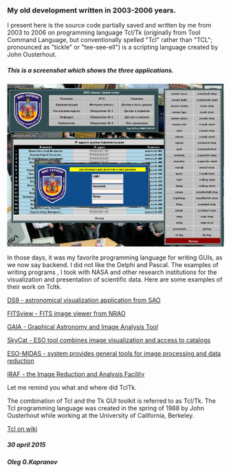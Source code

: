 ### My old development written in 2003-2006 years.

I present here is the source code partially saved and written by me
from 2003 to 2006 on programming language Tcl/Tk (originally from
Tool Command Language, but conventionally spelled "Tcl" rather than
"TCL"; pronounced as "tickle" or "tee-see-ell") is a scripting language
created by John Ousterhout.

##### This is a screenshot which shows the three applications.
![Billing System](/app-tcltk.png "Control Center")

In those days, it was my favorite programming language for writing GUIs,
as we now say backend. I did not like the Delphi and Pascal.
The examples of writing programs , I took with NASA and other
research institutions for the visualization and presentation of
scientific data. Here are some examples of their work on Tcltk.

[DS9 - astronomical visualization application from SAO](http://ds9.si.edu/site/Home.html)

[FITSview - FITS image viewer from NRAO](http://www.nrao.edu/software/fitsview/)

[GAIA - Graphical Astronomy and Image Analysis Tool](http://astro.dur.ac.uk/~pdraper/gaia/gaia.html)

[SkyCat - ESO tool combines image visualization and access to catalogs](http://archive.eso.org/cms/tools-documentation/skycat/eso-skycat-download.html)

[ESO-MIDAS - system provides general tools for image processing and data reduction](http://www.eso.org/sci/software/esomidas/)

[IRAF - the Image Reduction and Analysis Facility](http://iraf.noao.edu/)


Let me remind you what and where did TclTk.

The combination of Tcl and the Tk GUI toolkit is referred to as Tcl/Tk.
The Tcl programming language was created in the spring of 1988 by John
Ousterhout while working at the University of California, Berkeley.

[Tcl on wiki](https://en.wikipedia.org/wiki/Tcl)

##### 30 april 2015

##### Oleg G.Kapranov
